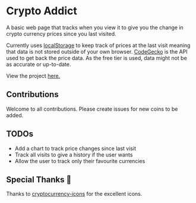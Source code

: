 # Crypto Addict

A basic web page that tracks when you view it to give you the change in crypto currency prices since you last visited.

Currently uses [localStorage](https://developer.mozilla.org/en-US/docs/Web/API/Window/localStorage) to keep track of prices at the last visit meaning that data is not stored outside of your own browser. [CodeGecko](https://www.coingecko.com/en/api/documentation) is the API used to get back the price data. As the free tier is used, data might not be as accurate or up-to-date.

View the project [here.](https://hsouth95.github.io/crypto-addict/)

## Contributions

Welcome to all contributions.
Please create issues for new coins to be added.

## TODOs

-   Add a chart to track price changes since last visit
-   Track all visits to give a history if the user wants
-   Allow the user to track only their favourite currencies

## Special Thanks 👏

Thanks to [cryptocurrency-icons](https://github.com/spothq/cryptocurrency-icons) for the excellent icons.
